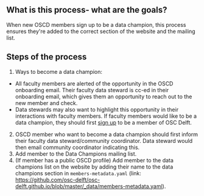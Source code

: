 ## What is this process- what are the goals?
When new OSCD members sign up to be a data champion, this process ensures they're added to the correct section of the website and the mailing list.

## Steps of the process
1. Ways to become a data champion:
  - All faculty members are alerted of the opportunity in the OSCD onboarding email. Their faculty data steward is cc-ed in their onboarding email, which gives them an opportunity to reach out to the new member and check.
  - Data stewards may also want to highlight this opportunity in their interactions with faculty members. If faculty members would like to be a data champion, they should first [sign up](https://osc-delft.github.io/join) to be a member of OSC Delft.
2. OSCD member who want to become a data champion should first inform their faculty data steward/community coordinator. Data steward would then email community coordinator indicating this.
3. Add member to the Data Champions mailing list.
4. (If member has a public OSCD profile) Add member to the data champions list on the website by adding their name to the data champions section in `members-metadata.yaml` (link: https://github.com/osc-delft/osc-delft.github.io/blob/master/_data/members-metadata.yaml).
